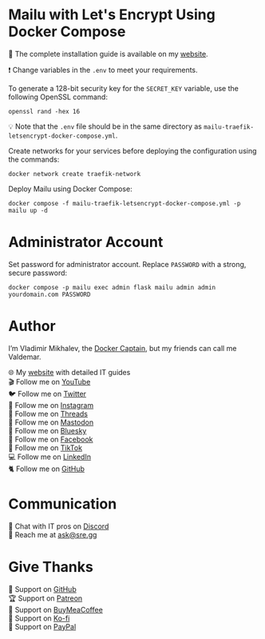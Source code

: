 # Mailu with Let's Encrypt Using Docker Compose

📙 The complete installation guide is available on my [website](https://www.heyvaldemar.com/install-mailu-using-docker-compose/).

❗ Change variables in the `.env` to meet your requirements.

To generate a 128-bit security key for the `SECRET_KEY` variable, use the following OpenSSL command:

`openssl rand -hex 16`

💡 Note that the `.env` file should be in the same directory as `mailu-traefik-letsencrypt-docker-compose.yml`.

Create networks for your services before deploying the configuration using the commands:

`docker network create traefik-network`

Deploy Mailu using Docker Compose:

`docker compose -f mailu-traefik-letsencrypt-docker-compose.yml -p mailu up -d`

# Administrator Account

Set password for administrator account. Replace `PASSWORD` with a strong, secure password:

`docker compose -p mailu exec admin flask mailu admin admin yourdomain.com PASSWORD`

# Author

I’m Vladimir Mikhalev, the [Docker Captain](https://www.docker.com/captains/vladimir-mikhalev/), but my friends can call me Valdemar.

🌐 My [website](https://www.heyvaldemar.com/) with detailed IT guides\
🎬 Follow me on [YouTube](https://www.youtube.com/channel/UCf85kQ0u1sYTTTyKVpxrlyQ?sub_confirmation=1)\
🐦 Follow me on [Twitter](https://twitter.com/heyValdemar)\
🎨 Follow me on [Instagram](https://www.instagram.com/heyvaldemar/)\
🧵 Follow me on [Threads](https://www.threads.net/@heyvaldemar)\
🐘 Follow me on [Mastodon](https://mastodon.social/@heyvaldemar)\
🧊 Follow me on [Bluesky](https://bsky.app/profile/heyvaldemar.bsky.social)\
🎸 Follow me on [Facebook](https://www.facebook.com/heyValdemarFB/)\
🎥 Follow me on [TikTok](https://www.tiktok.com/@heyvaldemar)\
💻 Follow me on [LinkedIn](https://www.linkedin.com/in/heyvaldemar/)\
🐈 Follow me on [GitHub](https://github.com/heyvaldemar)

# Communication

👾 Chat with IT pros on [Discord](https://discord.gg/AJQGCCBcqf)\
📧 Reach me at ask@sre.gg

# Give Thanks

💎 Support on [GitHub](https://github.com/sponsors/heyValdemar)\
🏆 Support on [Patreon](https://www.patreon.com/heyValdemar)\
🥤 Support on [BuyMeaCoffee](https://www.buymeacoffee.com/heyValdemar)\
🍪 Support on [Ko-fi](https://ko-fi.com/heyValdemar)\
💖 Support on [PayPal](https://www.paypal.com/paypalme/heyValdemarCOM)
